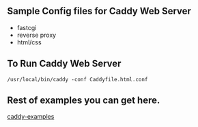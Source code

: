 ## Sample Config files for Caddy Web Server

* fastcgi
* reverse proxy
* html/css

## To Run Caddy Web Server
```
/usr/local/bin/caddy -conf Caddyfile.html.conf
```

## Rest of examples you can get here.
[caddy-examples](https://github.com/caddyserver/examples)

